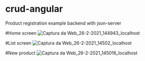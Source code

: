 # crud-angular
Product registration example
backend with json-server 

#Home screen 
![Captura da Web_26-2-2021_144943_localhost](https://user-images.githubusercontent.com/46220716/109337272-4e7eb200-7843-11eb-8f0b-031c23771f30.jpeg)

#List screen
![Captura da Web_26-2-2021_14502_localhost](https://user-images.githubusercontent.com/46220716/109337675-f5634e00-7843-11eb-8f13-bd7c874128d6.jpeg)

#New product
![Captura da Web_26-2-2021_145016_localhost](https://user-images.githubusercontent.com/46220716/109337579-cc42bd80-7843-11eb-9931-94d9043d8477.jpeg)

